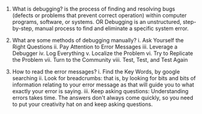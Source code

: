 1. What is debugging?
	is the process of finding and resolving bugs (defects or problems that prevent correct operation)
	within computer programs, software, or systems. OR Debugging is an unstructured, step-by-step, 
	manual process to find and eliminate a specific system error. 

2. What are some methods of debugging manually?
	i. Ask Yourself the Right Questions
	ii. Pay Attention to Error Messages
	iii. Leverage a Debugger
	iv. Log Everything
	v. Localize the Problem
	vi. Try to Replicate the Problem
	vii. Turn to the Community
	viii. Test, Test, and Test Again

3. How to read the error messages?
	i. Find the Key Words, by google searching
	ii. Look for breadcrumbs: that is, by looking for bits and bits of information relating to your error
	message as that will guide you to what exactly your error is saying.
	iii. Keep asking questions: Understanding errors takes time. The answers don't always come quickly, 
	so you need to put your creativity hat on and keep asking questions.

